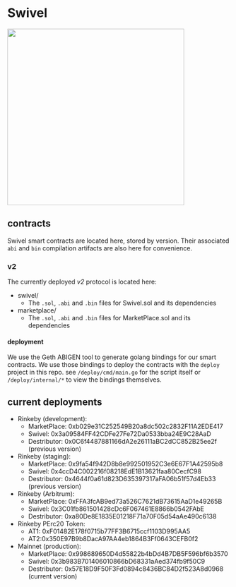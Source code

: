 # Swivel

<img src="https://user-images.githubusercontent.com/62613746/111923535-1cddbd00-8a76-11eb-80fa-853acfc789e3.png" width="400px">

## contracts
Swivel smart contracts are located here, stored by version. Their associated `abi` and `bin` compilation artifacts are also here for convenience.

### v2
The currently deployed *v2* protocol is located here:
* swivel/
  * The `.sol`, `.abi` and `.bin` files for Swivel.sol and its dependencies
* marketplace/
  * The `.sol`, `.abi` and `.bin` files for MarketPlace.sol and its dependencies

#### deployment
We use the Geth ABIGEN tool to generate golang bindings for our smart contracts. We use those bindings to deploy the contracts with the
`deploy` project in this repo. see `/deploy/cmd/main.go` for the script itself or `/deploy/internal/*` to view the bindings themselves.

## current deployments
* Rinkeby (development):
  * MarketPlace: 0xb029e31C252549B20a8dc502c2832F11A2EDE417
  * Swivel: 0x3a09584FF42CDFe27Fe72Da0533bba24E9C28AaD
  * Destributor: 0x0C6f4487881166dA2e26111aBC2dCC852B25ee2f (previous version)
* Rinkeby (staging):
  * MarketPlace: 0x9fa54f942D8b8e992501952C3e6E67F1A42595b8
  * Swivel: 0x4ccD4C002216f08218EdE1B13621faa80CecfC98
  * Destributor: 0x4644f0a61d823D635397317aFA06b51f57d4Eb33 (previous version)
* Rinkeby (Arbitrum):
  * MarketPlace: 0xFFA3fcAB9ed73a526C7621dB73615AaD1e49265B
  * Swivel: 0x3C01fb861501428cDc6F067461E8866b0542FAbE
  * Destributor: 0xa80De8E1835E01218F71a70F05d54aAe490c6138
* Rinkeby PErc20 Token:
  * AT1: 0xF01482E178f0715b77FF3B6715ccf1103D995AA5
  * AT2:0x350E97B9b8DacA97AA4eb1864B3Ff0643CEFB0f2
* Mainnet (production):
  * MarketPlace: 0x998689650D4d55822b4bDd4B7DB5F596bf6b3570
  * Swivel: 0x3b983B701406010866bD68331aAed374fb9f50C9
  * Destributor: 0x57E18D9F50F3Fd0894c8436BC84D2f523A8d0968 (current version)
